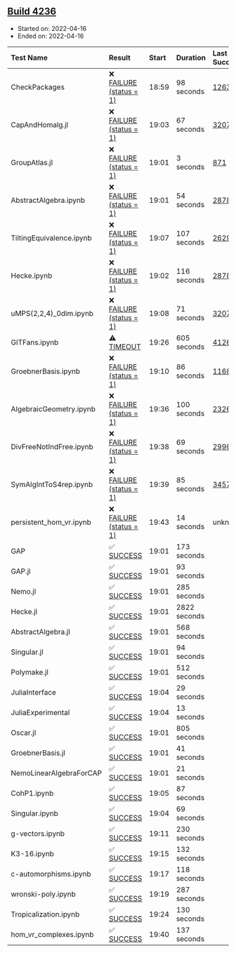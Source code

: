 ## [Build 4236](https://oscarci.mathematik.uni-kl.de/job/oscar-stable/4236/)

* Started on: 2022-04-16
* Ended on: 2022-04-16

| Test Name    | Result | Start | Duration | Last Success | First Failure |
|:-------------|:-------|:------|:---------|:-------------|:--------------|
| CheckPackages | ❌ [FAILURE (status = 1)](https://oscarci.mathematik.uni-kl.de/job/oscar-stable/4236/artifact/logs/build-4236/CheckPackages.log) | 18:59 | 98 seconds | [1263](https://oscarci.mathematik.uni-kl.de/job/oscar-stable/1263/) | [1264](https://oscarci.mathematik.uni-kl.de/job/oscar-stable/1264/) |
| CapAndHomalg.jl | ❌ [FAILURE (status = 1)](https://oscarci.mathematik.uni-kl.de/job/oscar-stable/4236/artifact/logs/build-4236/CapAndHomalg.jl.log) | 19:03 | 67 seconds | [3207](https://oscarci.mathematik.uni-kl.de/job/oscar-stable/3207/) | [3208](https://oscarci.mathematik.uni-kl.de/job/oscar-stable/3208/) |
| GroupAtlas.jl | ❌ [FAILURE (status = 1)](https://oscarci.mathematik.uni-kl.de/job/oscar-stable/4236/artifact/logs/build-4236/GroupAtlas.jl.log) | 19:01 | 3 seconds | [871](https://oscarci.mathematik.uni-kl.de/job/oscar-stable/871/) | [872](https://oscarci.mathematik.uni-kl.de/job/oscar-stable/872/) |
| AbstractAlgebra.ipynb | ❌ [FAILURE (status = 1)](https://oscarci.mathematik.uni-kl.de/job/oscar-stable/4236/artifact/logs/build-4236/AbstractAlgebra.ipynb.log) | 19:01 | 54 seconds | [2878](https://oscarci.mathematik.uni-kl.de/job/oscar-stable/2878/) | [2879](https://oscarci.mathematik.uni-kl.de/job/oscar-stable/2879/) |
| TiltingEquivalence.ipynb | ❌ [FAILURE (status = 1)](https://oscarci.mathematik.uni-kl.de/job/oscar-stable/4236/artifact/logs/build-4236/TiltingEquivalence.ipynb.log) | 19:07 | 107 seconds | [2629](https://oscarci.mathematik.uni-kl.de/job/oscar-stable/2629/) | [2630](https://oscarci.mathematik.uni-kl.de/job/oscar-stable/2630/) |
| Hecke.ipynb | ❌ [FAILURE (status = 1)](https://oscarci.mathematik.uni-kl.de/job/oscar-stable/4236/artifact/logs/build-4236/Hecke.ipynb.log) | 19:02 | 116 seconds | [2878](https://oscarci.mathematik.uni-kl.de/job/oscar-stable/2878/) | [2879](https://oscarci.mathematik.uni-kl.de/job/oscar-stable/2879/) |
| uMPS(2,2,4)_0dim.ipynb | ❌ [FAILURE (status = 1)](https://oscarci.mathematik.uni-kl.de/job/oscar-stable/4236/artifact/logs/build-4236/uMPS-2-2-4-_0dim.ipynb.log) | 19:08 | 71 seconds | [3207](https://oscarci.mathematik.uni-kl.de/job/oscar-stable/3207/) | [3208](https://oscarci.mathematik.uni-kl.de/job/oscar-stable/3208/) |
| GITFans.ipynb | ⚠ [TIMEOUT](https://oscarci.mathematik.uni-kl.de/job/oscar-stable/4236/artifact/logs/build-4236/GITFans.ipynb.log) | 19:26 | 605 seconds | [4126](https://oscarci.mathematik.uni-kl.de/job/oscar-stable/4126/) | [4127](https://oscarci.mathematik.uni-kl.de/job/oscar-stable/4127/) |
| GroebnerBasis.ipynb | ❌ [FAILURE (status = 1)](https://oscarci.mathematik.uni-kl.de/job/oscar-stable/4236/artifact/logs/build-4236/GroebnerBasis.ipynb.log) | 19:10 | 86 seconds | [1168](https://oscarci.mathematik.uni-kl.de/job/oscar-stable/1168/) | [1169](https://oscarci.mathematik.uni-kl.de/job/oscar-stable/1169/) |
| AlgebraicGeometry.ipynb | ❌ [FAILURE (status = 1)](https://oscarci.mathematik.uni-kl.de/job/oscar-stable/4236/artifact/logs/build-4236/AlgebraicGeometry.ipynb.log) | 19:36 | 100 seconds | [2326](https://oscarci.mathematik.uni-kl.de/job/oscar-stable/2326/) | [2327](https://oscarci.mathematik.uni-kl.de/job/oscar-stable/2327/) |
| DivFreeNotIndFree.ipynb | ❌ [FAILURE (status = 1)](https://oscarci.mathematik.uni-kl.de/job/oscar-stable/4236/artifact/logs/build-4236/DivFreeNotIndFree.ipynb.log) | 19:38 | 69 seconds | [2998](https://oscarci.mathematik.uni-kl.de/job/oscar-stable/2998/) | [2999](https://oscarci.mathematik.uni-kl.de/job/oscar-stable/2999/) |
| SymAlgIntToS4rep.ipynb | ❌ [FAILURE (status = 1)](https://oscarci.mathematik.uni-kl.de/job/oscar-stable/4236/artifact/logs/build-4236/SymAlgIntToS4rep.ipynb.log) | 19:39 | 85 seconds | [3457](https://oscarci.mathematik.uni-kl.de/job/oscar-stable/3457/) | [3458](https://oscarci.mathematik.uni-kl.de/job/oscar-stable/3458/) |
| persistent_hom_vr.ipynb | ❌ [FAILURE (status = 1)](https://oscarci.mathematik.uni-kl.de/job/oscar-stable/4236/artifact/logs/build-4236/persistent_hom_vr.ipynb.log) | 19:43 | 14 seconds | unknown | unknown |
| GAP | ✅ [SUCCESS](https://oscarci.mathematik.uni-kl.de/job/oscar-stable/4236/artifact/logs/build-4236/GAP.log) | 19:01 | 173 seconds |  |  |
| GAP.jl | ✅ [SUCCESS](https://oscarci.mathematik.uni-kl.de/job/oscar-stable/4236/artifact/logs/build-4236/GAP.jl.log) | 19:01 | 93 seconds |  |  |
| Nemo.jl | ✅ [SUCCESS](https://oscarci.mathematik.uni-kl.de/job/oscar-stable/4236/artifact/logs/build-4236/Nemo.jl.log) | 19:01 | 285 seconds |  |  |
| Hecke.jl | ✅ [SUCCESS](https://oscarci.mathematik.uni-kl.de/job/oscar-stable/4236/artifact/logs/build-4236/Hecke.jl.log) | 19:01 | 2822 seconds |  |  |
| AbstractAlgebra.jl | ✅ [SUCCESS](https://oscarci.mathematik.uni-kl.de/job/oscar-stable/4236/artifact/logs/build-4236/AbstractAlgebra.jl.log) | 19:01 | 568 seconds |  |  |
| Singular.jl | ✅ [SUCCESS](https://oscarci.mathematik.uni-kl.de/job/oscar-stable/4236/artifact/logs/build-4236/Singular.jl.log) | 19:01 | 94 seconds |  |  |
| Polymake.jl | ✅ [SUCCESS](https://oscarci.mathematik.uni-kl.de/job/oscar-stable/4236/artifact/logs/build-4236/Polymake.jl.log) | 19:01 | 512 seconds |  |  |
| JuliaInterface | ✅ [SUCCESS](https://oscarci.mathematik.uni-kl.de/job/oscar-stable/4236/artifact/logs/build-4236/JuliaInterface.log) | 19:04 | 29 seconds |  |  |
| JuliaExperimental | ✅ [SUCCESS](https://oscarci.mathematik.uni-kl.de/job/oscar-stable/4236/artifact/logs/build-4236/JuliaExperimental.log) | 19:04 | 13 seconds |  |  |
| Oscar.jl | ✅ [SUCCESS](https://oscarci.mathematik.uni-kl.de/job/oscar-stable/4236/artifact/logs/build-4236/Oscar.jl.log) | 19:01 | 805 seconds |  |  |
| GroebnerBasis.jl | ✅ [SUCCESS](https://oscarci.mathematik.uni-kl.de/job/oscar-stable/4236/artifact/logs/build-4236/GroebnerBasis.jl.log) | 19:01 | 41 seconds |  |  |
| NemoLinearAlgebraForCAP | ✅ [SUCCESS](https://oscarci.mathematik.uni-kl.de/job/oscar-stable/4236/artifact/logs/build-4236/NemoLinearAlgebraForCAP.log) | 19:01 | 21 seconds |  |  |
| CohP1.ipynb | ✅ [SUCCESS](https://oscarci.mathematik.uni-kl.de/job/oscar-stable/4236/artifact/logs/build-4236/CohP1.ipynb.log) | 19:05 | 87 seconds |  |  |
| Singular.ipynb | ✅ [SUCCESS](https://oscarci.mathematik.uni-kl.de/job/oscar-stable/4236/artifact/logs/build-4236/Singular.ipynb.log) | 19:04 | 69 seconds |  |  |
| g-vectors.ipynb | ✅ [SUCCESS](https://oscarci.mathematik.uni-kl.de/job/oscar-stable/4236/artifact/logs/build-4236/g-vectors.ipynb.log) | 19:11 | 230 seconds |  |  |
| K3-16.ipynb | ✅ [SUCCESS](https://oscarci.mathematik.uni-kl.de/job/oscar-stable/4236/artifact/logs/build-4236/K3-16.ipynb.log) | 19:15 | 132 seconds |  |  |
| c-automorphisms.ipynb | ✅ [SUCCESS](https://oscarci.mathematik.uni-kl.de/job/oscar-stable/4236/artifact/logs/build-4236/c-automorphisms.ipynb.log) | 19:17 | 118 seconds |  |  |
| wronski-poly.ipynb | ✅ [SUCCESS](https://oscarci.mathematik.uni-kl.de/job/oscar-stable/4236/artifact/logs/build-4236/wronski-poly.ipynb.log) | 19:19 | 287 seconds |  |  |
| Tropicalization.ipynb | ✅ [SUCCESS](https://oscarci.mathematik.uni-kl.de/job/oscar-stable/4236/artifact/logs/build-4236/Tropicalization.ipynb.log) | 19:24 | 130 seconds |  |  |
| hom_vr_complexes.ipynb | ✅ [SUCCESS](https://oscarci.mathematik.uni-kl.de/job/oscar-stable/4236/artifact/logs/build-4236/hom_vr_complexes.ipynb.log) | 19:40 | 137 seconds |  |  |
